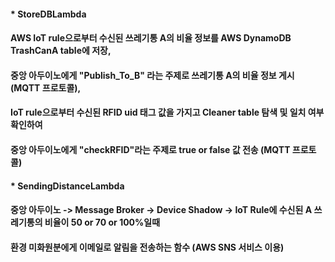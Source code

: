 #### * StoreDBLambda 
#### AWS IoT rule으로부터 수신된 쓰레기통 A의 비율 정보를 AWS DynamoDB TrashCanA table에 저장,
#### 중앙 아두이노에게 "Publish_To_B" 라는 주제로 쓰레기통 A의 비율 정보 게시 (MQTT 프로토콜),
#### IoT rule으로부터 수신된 RFID uid 태그 값을 가지고 Cleaner table 탐색 및 일치 여부 확인하여
#### 중앙 아두이노에게 "checkRFID"라는 주제로 true or false 값 전송 (MQTT 프로토콜)
#### * SendingDistanceLambda 
#### 중앙 아두이노 -> Message Broker -> Device Shadow -> IoT Rule에 수신된 A 쓰레기통의 비율이 50 or 70 or 100%일때
#### 환경 미화원분에게 이메일로 알림을 전송하는 함수 (AWS SNS 서비스 이용)
